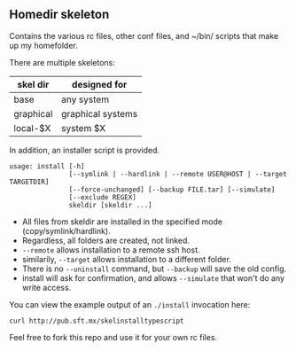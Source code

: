 ## Homedir skeleton

Contains the various rc files, other conf files, and ~/bin/ scripts that make up my homefolder.

There are multiple skeletons:

| skel dir   | designed for      |
| ---------- | ----------------- |
| base       | any system        |
| graphical  | graphical systems |
| local-$X   | system $X         |

In addition, an installer script is provided.

    usage: install [-h]
                   [--symlink | --hardlink | --remote USER@HOST | --target TARGETDIR]
                   [--force-unchanged] [--backup FILE.tar] [--simulate]
                   [--exclude REGEX]
                   skeldir [skeldir ...]

 - All files from skeldir are installed in the specified mode (copy/symlink/hardlink).
 - Regardless, all folders are created, not linked.
 - `--remote` allows installation to a remote ssh host.
 - similarily, `--target` allows installation to a different folder.
 - There is no `--uninstall` command, but `--backup` will save the old config.
 - install will ask for confirmation, and allows `--simulate` that won't do any write access.

You can view the example output of an `./install` invocation here:

`curl http://pub.sft.mx/skelinstalltypescript`

Feel free to fork this repo and use it for your own rc files.
